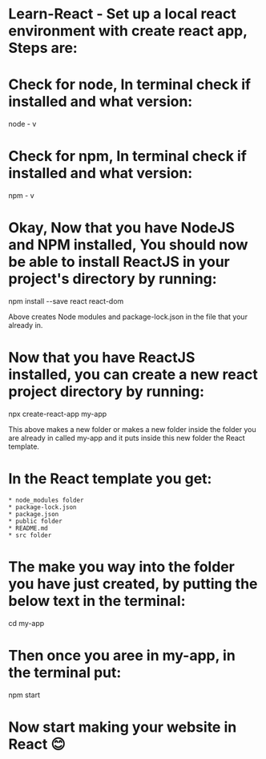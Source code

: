 
# Learn-React - Set up a local react environment with create react app, Steps are: 

# Check for node, In terminal check if installed and what version:

node - v

# Check for npm, In terminal check if installed and what version: 

npm - v

# Okay, Now that you have NodeJS and NPM installed, You should now be able to install ReactJS in your project's directory by running:

npm install --save react react-dom

Above creates Node modules and package-lock.json in the file that your already in. 

# Now that you have ReactJS installed, you can create a new react project directory by running:

npx create-react-app my-app

This above makes a new folder or makes a new folder inside the folder you are already in called my-app and it puts inside this new folder the React template.


# In the React template you get:

    * node_modules folder
    * package-lock.json
    * package.json
    * public folder
    * README.md
    * src folder 

# The make you way into the folder you have just created, by putting the below text in the terminal: 

cd my-app

# Then once you aree in my-app, in the terminal put:

npm start


# Now start making your website in React 😊

